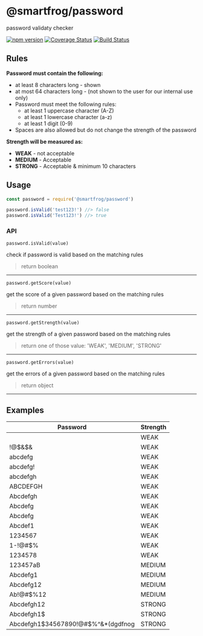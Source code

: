 # @smartfrog/password

password validaty checker

[![npm version](https://badge.fury.io/js/@smartfrog/password.svg)](https://badge.fury.io/js/@smartfrog/password)
[![Coverage Status](https://coveralls.io/repos/github/smartfrog-oss/password/badge.svg?branch=master)](https://coveralls.io/github/smartfrog-oss/password?branch=master)
[![Build Status](https://api.travis-ci.org/smartfrog-oss/password.svg?branch=master)](https://travis-ci.org/smartfrog-oss/password#)

## Rules

**Password must contain the following:**

- at least 8 characters long - shown
- at most 64 characters long - (not shown to the user for our internal use only)
- Password must meet the following rules:
  - at least 1 uppercase character (A-Z)
  - at least 1 lowercase character (a-z)
  - at least 1 digit (0-9)
- Spaces are also allowed but do not change the strength of the password

**Strength will be measured as:**

- **WEAK** - not acceptable
- **MEDIUM** - Acceptable
- **STRONG** - Acceptable & minimum 10 characters

## Usage

```js
const password = require('@smartfrog/password')

password.isValid('test123!') //> false
password.isValid('Test123!') //> true
```

### API

```
password.isValid(value)
```

check if password is valid based on the matching rules

> return boolean

---

```
password.getScore(value)
```

get the score of a given password based on the matching rules

> return number

---

```
password.getStrength(value)
```

get the strength of a given password based on the matching rules

> return one of those value: 'WEAK', 'MEDIUM', 'STRONG'

---

```
password.getErrors(value)
```

get the errors of a given password based on the matching rules

> return object

---

## Examples

| Password                            | Strength |
| ----------------------------------- | -------- |
|                                     | WEAK     |
| !@$&$&                              | WEAK     |
| abcdefg                             | WEAK     |
| abcdefg!                            | WEAK     |
| abcdefgh                            | WEAK     |
| ABCDEFGH                            | WEAK     |
| Abcdefgh                            | WEAK     |
| Abcdefg                             | WEAK     |
| Abcdefg                             | WEAK     |
| Abcdef1                             | WEAK     |
| 1234567                             | WEAK     |
| 1-!@#$%                             | WEAK     |
| 1234578                             | WEAK     |
| 123457aB                            | MEDIUM   |
| Abcdefg1                            | MEDIUM   |
| Abcdefg12                           | MEDIUM   |
| Ab!@#$%12                           | MEDIUM   |
| Abcdefgh12                          | STRONG   |
| Abcdefgh1$                          | STRONG   |
| Abcdefgh1$34567890!@#$%^&\*(dgdfnog | STRONG   |
